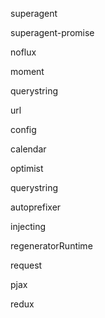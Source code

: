 superagent

superagent-promise

noflux

moment

querystring

url

config

calendar

optimist

querystring

autoprefixer

injecting

regeneratorRuntime

request

pjax

redux